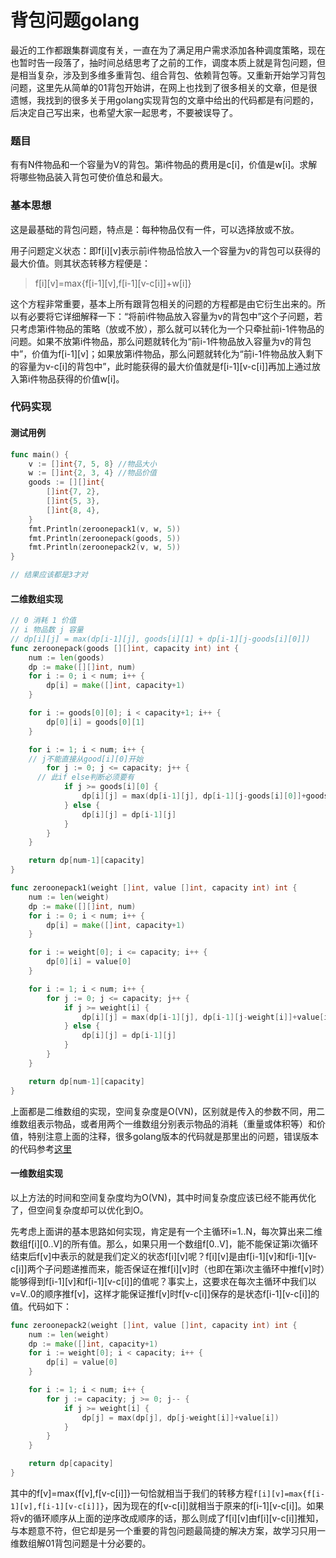 # 背包问题golang


最近的工作都跟集群调度有关，一直在为了满足用户需求添加各种调度策略，现在也暂时告一段落了，抽时间总结思考了之前的工作，调度本质上就是背包问题，但是相当复杂，涉及到多维多重背包、组合背包、依赖背包等。又重新开始学习背包问题，这里先从简单的01背包开始讲，在网上也找到了很多相关的文章，但是很遗憾，我找到的很多关于用golang实现背包的文章中给出的代码都是有问题的，后决定自己写出来，也希望大家一起思考，不要被误导了。

### 题目

有有N件物品和一个容量为V的背包。第i件物品的费用是c[i]，价值是w[i]。求解将哪些物品装入背包可使价值总和最大。

### 基本思想

这是最基础的背包问题，特点是：每种物品仅有一件，可以选择放或不放。

用子问题定义状态：即f\[i][v]表示前i件物品恰放入一个容量为v的背包可以获得的最大价值。则其状态转移方程便是：

> f\[i][v]=max{f\[i-1][v],f\[i-1][v-c[i]]+w[i]}

这个方程非常重要，基本上所有跟背包相关的问题的方程都是由它衍生出来的。所以有必要将它详细解释一下：“将前i件物品放入容量为v的背包中”这个子问题，若只考虑第i件物品的策略（放或不放），那么就可以转化为一个只牵扯前i-1件物品的问题。如果不放第i件物品，那么问题就转化为“前i-1件物品放入容量为v的背包中”，价值为f\[i-1][v]；如果放第i件物品，那么问题就转化为“前i-1件物品放入剩下的容量为v-c[i]的背包中”，此时能获得的最大价值就是f\[i-1][v-c[i]]再加上通过放入第i件物品获得的价值w[i]。

### 代码实现

#### 测试用例

```go
func main() {
	v := []int{7, 5, 8} //物品大小
	w := []int{2, 3, 4} //物品价值
	goods := [][]int{
		[]int{7, 2},
		[]int{5, 3},
		[]int{8, 4},
	}
	fmt.Println(zeroonepack1(v, w, 5))
	fmt.Println(zeroonepack(goods, 5))
	fmt.Println(zeroonepack2(v, w, 5))
}

// 结果应该都是3才对
```

#### 二维数组实现

```go
// 0 消耗 1 价值
// i 物品数 j 容量
// dp[i][j] = max(dp[i-1][j], goods[i][1] + dp[i-1][j-goods[i][0]])
func zeroonepack(goods [][]int, capacity int) int {
	num := len(goods)
	dp := make([][]int, num)
	for i := 0; i < num; i++ {
		dp[i] = make([]int, capacity+1)
	}

	for i := goods[0][0]; i < capacity+1; i++ {
		dp[0][i] = goods[0][1]
	}

	for i := 1; i < num; i++ {
    // j不能直接从good[i][0]开始
		for j := 0; j <= capacity; j++ {
      // 此if else判断必须要有
			if j >= goods[i][0] {
				dp[i][j] = max(dp[i-1][j], dp[i-1][j-goods[i][0]]+goods[i][1])
			} else {
				dp[i][j] = dp[i-1][j]
			}
		}
	}

	return dp[num-1][capacity]
}

func zeroonepack1(weight []int, value []int, capacity int) int {
	num := len(weight)
	dp := make([][]int, num)
	for i := 0; i < num; i++ {
		dp[i] = make([]int, capacity+1)
	}

	for i := weight[0]; i <= capacity; i++ {
		dp[0][i] = value[0]
	}

	for i := 1; i < num; i++ {
		for j := 0; j <= capacity; j++ {
			if j >= weight[i] {
				dp[i][j] = max(dp[i-1][j], dp[i-1][j-weight[i]]+value[i])
			} else {
				dp[i][j] = dp[i-1][j]
			}
		}
	}

	return dp[num-1][capacity]
}
```

上面都是二维数组的实现，空间复杂度是O(VN)，区别就是传入的参数不同，用二维数组表示物品，或者用两个一维数组分别表示物品的消耗（重量或体积等）和价值，特别注意上面的注释，很多golang版本的代码就是那里出的问题，错误版本的代码参考[这里](https://studygolang.com/articles/11459)

#### 一维数组实现

以上方法的时间和空间复杂度均为O(VN)，其中时间复杂度应该已经不能再优化了，但空间复杂度却可以优化到O。

先考虑上面讲的基本思路如何实现，肯定是有一个主循环i=1..N，每次算出来二维数组f[i][0..V]的所有值。那么，如果只用一个数组f[0..V]，能不能保证第i次循环结束后f[v]中表示的就是我们定义的状态f\[i][v]呢？f\[i][v]是由f\[i-1][v]和f\[i-1][v-c[i]]两个子问题递推而来，能否保证在推f\[i][v]时（也即在第i次主循环中推f[v]时）能够得到f\[i-1][v]和f\[i-1][v-c[i]]的值呢？事实上，这要求在每次主循环中我们以v=V..0的顺序推f[v]，这样才能保证推f[v]时f[v-c[i]]保存的是状态f\[i-1][v-c[i]]的值。代码如下：

```go
func zeroonepack2(weight []int, value []int, capacity int) int {
	num := len(weight)
	dp := make([]int, capacity+1)
	for i := weight[0]; i < capacity; i++ {
		dp[i] = value[0]
	}

	for i := 1; i < num; i++ {
		for j := capacity; j >= 0; j-- {
			if j >= weight[i] {
				dp[j] = max(dp[j], dp[j-weight[i]]+value[i])
			}
		}
	}

	return dp[capacity]
}
```

其中的f[v]=max{f[v],f[v-c[i]]}一句恰就相当于我们的转移方程`f[i][v]=max{f[i-1][v],f[i-1][v-c[i]]}`，因为现在的f[v-c[i]]就相当于原来的f\[i-1][v-c[i]]。如果将v的循环顺序从上面的逆序改成顺序的话，那么则成了f\[i][v]由f\[i][v-c[i]]推知，与本题意不符，但它却是另一个重要的背包问题最简捷的解决方案，故学习只用一维数组解01背包问题是十分必要的。

